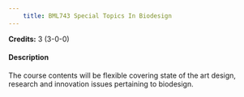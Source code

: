 ```yaml
---
    title: BML743 Special Topics In Biodesign
---
```

**Credits:** 3 (3-0-0)



#### Description 
The course contents will be flexible covering state of the art design, research and innovation issues pertaining to biodesign.